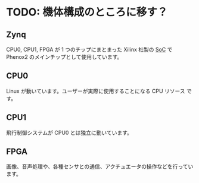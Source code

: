 # TODO: 機体構成のところに移す？

## Zynq
CPU0, CPU1, FPGA が 1 つのチップにまとまった Xilinx 社製の [SoC](https://ja.wikipedia.org/wiki/System-on-a-chip) で Phenox2 のメインチップとして使用しています。## CPU0
Linux が動いています。ユーザーが実際に使用することになる CPU リソース です。## CPU1
飛行制御システムが CPU0 とは独立に動いています。## FPGA 
画像、音声処理や、各種センサとの通信、アクチュエータの操作などを行っています。
